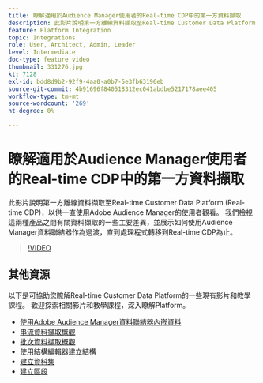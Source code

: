 ```yaml
---
title: 瞭解適用於Audience Manager使用者的Real-time CDP中的第一方資料擷取
description: 此影片說明第一方離線資料擷取至Real-time Customer Data Platform (Real-time CDP)，以供一直使用Adobe Audience Manager的使用者觀看。 我們檢視這兩種產品之間有關資料擷取的一些主要差異，並展示如何使用Audience Manager資料聯結器作為過渡，直到處理程式轉移到Real-time CDP為止。
feature: Platform Integration
topic: Integrations
role: User, Architect, Admin, Leader
level: Intermediate
doc-type: feature video
thumbnail: 331276.jpg
kt: 7128
exl-id: bdd8d9b2-92f9-4aa0-a0b7-5e3fb63196eb
source-git-commit: 4b91696f840518312ec041abdbe5217178aee405
workflow-type: tm+mt
source-wordcount: '269'
ht-degree: 0%

---
```


# 瞭解適用於Audience Manager使用者的Real-time CDP中的第一方資料擷取

此影片說明第一方離線資料擷取至Real-time Customer Data Platform (Real-time CDP)，以供一直使用Adobe Audience Manager的使用者觀看。 我們檢視這兩種產品之間有關資料擷取的一些主要差異，並展示如何使用Audience Manager資料聯結器作為過渡，直到處理程式轉移到Real-time CDP為止。


>[!VIDEO](https://video.tv.adobe.com/v/331276/?quality=12&learn=on)

## 其他資源

以下是可協助您瞭解Real-time Customer Data Platform的一些現有影片和教學課程。 歡迎探索相關影片和教學課程，深入瞭解Platform。

* [使用Adobe Audience Manager資料聯結器內嵌資料](https://experienceleague.adobe.com/docs/platform-learn/tutorials/sources/ingest-data-from-aam.html?lang=en#sources)
* [串流資料擷取概觀](https://experienceleague.adobe.com/docs/platform-learn/tutorials/data-ingestion/understanding-streaming-ingestion.html?lang=en#data-ingestion)
* [批次資料擷取概觀](https://experienceleague.adobe.com/docs/platform-learn/tutorials/data-ingestion/batch-ingestion-overview.html?lang=en#data-ingestion)
* [使用結構編輯器建立結構](https://experienceleague.adobe.com/docs/experience-platform/xdm/tutorials/create-schema-ui.html?lang=en#getting-started)
* [建立資料集](https://experienceleague.adobe.com/docs/platform-learn/getting-started-for-data-architects-and-data-engineers/create-datasets.html?lang=en#permissions-required)
* [建立區段](https://experienceleague.adobe.com/docs/platform-learn/tutorials/segments/create-segments.html?lang=en#segments)
